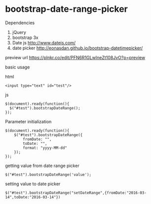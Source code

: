 # bootstrap-date-range-picker

Dependencies 

1. jQuery 
2. bootstrap 3x 
3. Date js http://www.datejs.com/
4. date picker http://eonasdan.github.io/bootstrap-datetimepicker/


preview url https://plnkr.co/edit/PFN6R1GLwIneZt108JvO?p=preview

basic usage

html 

    <input type="text" id="test"/>

js

    $(document).ready(function(){
      $("#test").bootstrapDateRange();
    });

Parameter initialization

    $(document).ready(function(){
    	$("#test").bootstrapDateRange({
    		fromDate: "",
    		toDate: "",
    		format: "yyyy-MM-dd"
    	});
    });
    
getting value from date range picker

    $("#test").bootstrapDateRange('value');

setting value to date picker 

    $("#test").bootstrapDateRange("setDateRange",{fromDate:"2016-03-14",toDate:"2016-03-14"})
